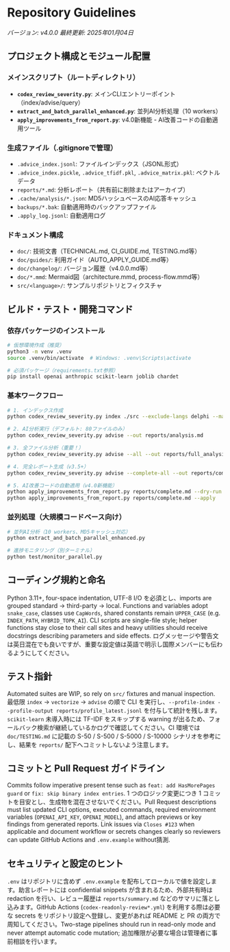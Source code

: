 # Repository Guidelines

*バージョン: v4.0.0*
*最終更新: 2025年01月04日*

## プロジェクト構成とモジュール配置

### メインスクリプト（ルートディレクトリ）
- **`codex_review_severity.py`**: メインCLIエントリーポイント（index/advise/query）
- **`extract_and_batch_parallel_enhanced.py`**: 並列AI分析処理（10 workers）
- **`apply_improvements_from_report.py`**: v4.0新機能 - AI改善コードの自動適用ツール

### 生成ファイル（.gitignoreで管理）
- `.advice_index.jsonl`: ファイルインデックス（JSONL形式）
- `.advice_index.pickle`, `.advice_tfidf.pkl`, `.advice_matrix.pkl`: ベクトルデータ
- `reports/*.md`: 分析レポート（共有前に削除またはアーカイブ）
- `.cache/analysis/*.json`: MD5ハッシュベースのAI応答キャッシュ
- `backups/*.bak`: 自動適用時のバックアップファイル
- `.apply_log.jsonl`: 自動適用ログ

### ドキュメント構成
- `doc/`: 技術文書（TECHNICAL.md, CI_GUIDE.md, TESTING.md等）
- `doc/guides/`: 利用ガイド（AUTO_APPLY_GUIDE.md等）
- `doc/changelog/`: バージョン履歴（v4.0.0.md等）
- `doc/*.mmd`: Mermaid図（architecture.mmd, process-flow.mmd等）
- `src/<language>/`: サンプルリポジトリとフィクスチャ

## ビルド・テスト・開発コマンド

### 依存パッケージのインストール
```bash
# 仮想環境作成（推奨）
python3 -m venv .venv
source .venv/bin/activate  # Windows: .venv\Scripts\activate

# 必須パッケージ（requirements.txt参照）
pip install openai anthropic scikit-learn joblib chardet
```

### 基本ワークフロー
```bash
# 1. インデックス作成
python codex_review_severity.py index ./src --exclude-langs delphi --max-file-mb 4

# 2. AI分析実行（デフォルト: 80ファイルのみ）
python codex_review_severity.py advise --out reports/analysis.md

# 3. 全ファイル分析（重要！）
python codex_review_severity.py advise --all --out reports/full_analysis.md

# 4. 完全レポート生成（v3.5+）
python codex_review_severity.py advise --complete-all --out reports/complete.md

# 5. AI改善コードの自動適用（v4.0新機能）
python apply_improvements_from_report.py reports/complete.md --dry-run  # プレビュー
python apply_improvements_from_report.py reports/complete.md --apply     # 実際に適用
```

### 並列処理（大規模コードベース向け）
```bash
# 並列AI分析（10 workers、MD5キャッシュ対応）
python extract_and_batch_parallel_enhanced.py

# 進捗モニタリング（別ターミナル）
python test/monitor_parallel.py
```

## コーディング規約と命名
Python 3.11+, four-space indentation, UTF-8 I/O を必須とし、imports are grouped standard → third-party → local. Functions and variables adopt `snake_case`, classes use `CapWords`, shared constants remain `UPPER_CASE` (e.g. `INDEX_PATH`, `HYBRID_TOPK_AI`). CLI scripts are single-file style; helper functions stay close to their call sites and heavy utilities should receive docstrings describing parameters and side effects. ログメッセージや警告文は英日混在でも良いですが、重要な設定値は英語で明示し国際メンバーにも伝わるようにしてください。

## テスト指針
Automated suites are WIP, so rely on `src/` fixtures and manual inspection. 最低限 `index` → `vectorize` → `advise` の順で CLI を実行し、`--profile-index --profile-output reports/profile_latest.jsonl` を付与して統計を残します。`scikit-learn` 未導入時には TF-IDF をスキップする warning が出るため、フォールバック検索が継続しているかログで確認してください。CI 環境では `doc/TESTING.md` に記載の S-50 / S-500 / S-5000 / S-10000 シナリオを参考にし、結果を `reports/` 配下へコミットしないよう注意します。

## コミットと Pull Request ガイドライン
Commits follow imperative present tense such as `feat: add HasMorePages guard` or `fix: skip binary index entries`. 1 つのロジック変更につき 1 コミットを目安とし、生成物を混在させないでください。Pull Request descriptions must list updated CLI options, executed commands, required environment variables (`OPENAI_API_KEY`, `OPENAI_MODEL`), and attach previews or key findings from generated reports. Link issues via `Closes #123` when applicable and document workflow or secrets changes clearly so reviewers can update GitHub Actions and `.env.example` without猜測.

## セキュリティと設定のヒント
`.env` はリポジトリに含めず `.env.example` を配布してローカルで値を設定します。助言レポートには confidential snippets が含まれるため、外部共有時は redaction を行い、レビュー履歴は `reports/summary.md` などのサマリに落とし込みます。GitHub Actions (`codex-readonly-review*.yml`) を利用する際は必要な secrets をリポジトリ設定へ登録し、変更があれば README と PR の両方で周知してください。Two-stage pipelines should run in read-only mode and never attempt automatic code mutation; 追加権限が必要な場合は管理者に事前相談を行います。

